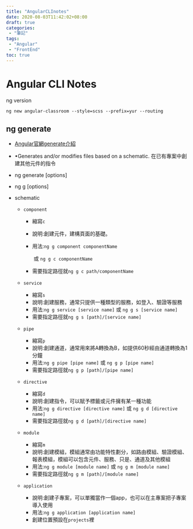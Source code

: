 ```yaml
---
title: "AngularCLInotes"
date: 2020-08-03T11:42:02+08:00
draft: true
categories:
 - "筆記"
tags:
 - "Angular"
 - "FrontEnd"
toc: true
---
```



# Angular CLI Notes
<!--more-->


ng version



```
ng new angular-classroom --style=scss --prefix=yur --routing
```

## ng generate

- [Angular官網generate介紹](https://angular.io/cli/generate)

- •Generates and/or modifies files based on a schematic. 在已有專案中創建其他元件的指令

- ng generate <schematic> [options] 

- ng g <schematic> [options]

- schematic

  - ```
    component
    ```

    - 縮寫`c`

    - 說明:創建元件，建構頁面的基礎。

    - 用法:`ng g component componentName` 

      ​		或 `ng g c componentName`

    - 需要指定路徑就`ng g c path/componentName`

  - ```
    service
    ```

    - 縮寫`s`
    - 說明:創建服務，通常只提供一種類型的服務，如登入、驗證等服務
    - 用法:`ng g service [service name]` 或 `ng g s [service name]`
    - 需要指定路徑就`ng g s [path]/[service name]`

  - ```
    pipe
    ```

    - 縮寫`p`
    - 說明:創建通道，通常用來將A轉換為B，如提供60秒經由通道轉換為1分鐘
    - 用法:`ng g pipe [pipe name]` 或 `ng g p [pipe name]`
    - 需要指定路徑就`ng g p [path]/[pipe name]`

  - ```
    directive
    ```

    - 縮寫`d`
    - 說明:創建指令，可以賦予標籤或元件擁有某一種功能
    - 用法:`ng g directive [directive name]` 或 `ng g d [directive name]`
    - 需要指定路徑就`ng g d [path]/[directive name]`

  - ```
    module
    ```

    - 縮寫`m`
    - 說明:創建模組，模組通常由功能特性劃分，如路由模組、驗證模組、報表模組，模組可以包含元件、服務、只是、通道及其他模組
    - 用法:`ng g module [module name]` 或 `ng g m [module name]`
    - 需要指定路徑就`ng g m [path]/[module name]`

  - ```
    application
    ```

    - 說明:創建子專案，可以單獨當作一個app，也可以在主專案把子專案導入使用
    - 用法:`ng g application [application name]`
    - 創建位置預設在`projects`裡